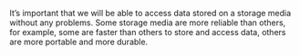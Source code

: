 It’s important that we will be able to access data stored on a storage media without any problems.  Some storage media are more reliable than others, for example, some are faster than others to store and access data, others are more portable and more durable.